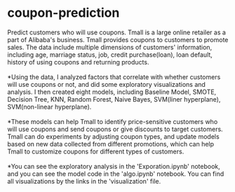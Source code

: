 # coupon-prediction
Predict customers who will use coupons. Tmall is a large online retailer as a part of Alibaba's business. Tmall provides coupons to customers to promote sales. The data include multiple dimensions of customers' information, including age, marriage status, job, credit purchase(loan), loan default, history of using coupons and returning products. 
<br/><br/>*Using the data, I analyzed factors that correlate with whether customers will use coupons or not, and did some exploratory visualizations and analysis. I then created eight models, including Baseline Model, SMOTE, Decision Tree, KNN, Random Forest, Naive Bayes, SVM(liner hyperplane), SVM(non-linear hyperplane). 
<br/><br/>*These models can help Tmall to identify price-sensitive customers who will use coupons and send coupons or give discounts to target customers. Tmall can do experiments by adjusting coupon types, and update models based on new data collected from different promotions, which can help Tmall to customize coupons for different types of customers.  
<br/>*You can see the exploratory analysis in the 'Exporation.ipynb' notebook, and you can see the model code in the 'algo.ipynb' notebook. You can find all visualizations by the links in the 'visualization' file. 


